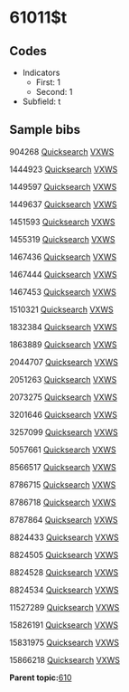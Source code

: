 # 61011$t

## Codes

-   Indicators
    -   First: 1
    -   Second: 1
-   Subfield: t

## Sample bibs

904268 [Quicksearch](https://search.library.yale.edu/catalog/904268) [VXWS](http://prodorbis.library.yale.edu:7014/vxws/GetHoldingsService?bibId=904268)

1444923 [Quicksearch](https://search.library.yale.edu/catalog/1444923) [VXWS](http://prodorbis.library.yale.edu:7014/vxws/GetHoldingsService?bibId=1444923)

1449597 [Quicksearch](https://search.library.yale.edu/catalog/1449597) [VXWS](http://prodorbis.library.yale.edu:7014/vxws/GetHoldingsService?bibId=1449597)

1449637 [Quicksearch](https://search.library.yale.edu/catalog/1449637) [VXWS](http://prodorbis.library.yale.edu:7014/vxws/GetHoldingsService?bibId=1449637)

1451593 [Quicksearch](https://search.library.yale.edu/catalog/1451593) [VXWS](http://prodorbis.library.yale.edu:7014/vxws/GetHoldingsService?bibId=1451593)

1455319 [Quicksearch](https://search.library.yale.edu/catalog/1455319) [VXWS](http://prodorbis.library.yale.edu:7014/vxws/GetHoldingsService?bibId=1455319)

1467436 [Quicksearch](https://search.library.yale.edu/catalog/1467436) [VXWS](http://prodorbis.library.yale.edu:7014/vxws/GetHoldingsService?bibId=1467436)

1467444 [Quicksearch](https://search.library.yale.edu/catalog/1467444) [VXWS](http://prodorbis.library.yale.edu:7014/vxws/GetHoldingsService?bibId=1467444)

1467453 [Quicksearch](https://search.library.yale.edu/catalog/1467453) [VXWS](http://prodorbis.library.yale.edu:7014/vxws/GetHoldingsService?bibId=1467453)

1510321 [Quicksearch](https://search.library.yale.edu/catalog/1510321) [VXWS](http://prodorbis.library.yale.edu:7014/vxws/GetHoldingsService?bibId=1510321)

1832384 [Quicksearch](https://search.library.yale.edu/catalog/1832384) [VXWS](http://prodorbis.library.yale.edu:7014/vxws/GetHoldingsService?bibId=1832384)

1863889 [Quicksearch](https://search.library.yale.edu/catalog/1863889) [VXWS](http://prodorbis.library.yale.edu:7014/vxws/GetHoldingsService?bibId=1863889)

2044707 [Quicksearch](https://search.library.yale.edu/catalog/2044707) [VXWS](http://prodorbis.library.yale.edu:7014/vxws/GetHoldingsService?bibId=2044707)

2051263 [Quicksearch](https://search.library.yale.edu/catalog/2051263) [VXWS](http://prodorbis.library.yale.edu:7014/vxws/GetHoldingsService?bibId=2051263)

2073275 [Quicksearch](https://search.library.yale.edu/catalog/2073275) [VXWS](http://prodorbis.library.yale.edu:7014/vxws/GetHoldingsService?bibId=2073275)

3201646 [Quicksearch](https://search.library.yale.edu/catalog/3201646) [VXWS](http://prodorbis.library.yale.edu:7014/vxws/GetHoldingsService?bibId=3201646)

3257099 [Quicksearch](https://search.library.yale.edu/catalog/3257099) [VXWS](http://prodorbis.library.yale.edu:7014/vxws/GetHoldingsService?bibId=3257099)

5057661 [Quicksearch](https://search.library.yale.edu/catalog/5057661) [VXWS](http://prodorbis.library.yale.edu:7014/vxws/GetHoldingsService?bibId=5057661)

8566517 [Quicksearch](https://search.library.yale.edu/catalog/8566517) [VXWS](http://prodorbis.library.yale.edu:7014/vxws/GetHoldingsService?bibId=8566517)

8786715 [Quicksearch](https://search.library.yale.edu/catalog/8786715) [VXWS](http://prodorbis.library.yale.edu:7014/vxws/GetHoldingsService?bibId=8786715)

8786718 [Quicksearch](https://search.library.yale.edu/catalog/8786718) [VXWS](http://prodorbis.library.yale.edu:7014/vxws/GetHoldingsService?bibId=8786718)

8787864 [Quicksearch](https://search.library.yale.edu/catalog/8787864) [VXWS](http://prodorbis.library.yale.edu:7014/vxws/GetHoldingsService?bibId=8787864)

8824433 [Quicksearch](https://search.library.yale.edu/catalog/8824433) [VXWS](http://prodorbis.library.yale.edu:7014/vxws/GetHoldingsService?bibId=8824433)

8824505 [Quicksearch](https://search.library.yale.edu/catalog/8824505) [VXWS](http://prodorbis.library.yale.edu:7014/vxws/GetHoldingsService?bibId=8824505)

8824528 [Quicksearch](https://search.library.yale.edu/catalog/8824528) [VXWS](http://prodorbis.library.yale.edu:7014/vxws/GetHoldingsService?bibId=8824528)

8824534 [Quicksearch](https://search.library.yale.edu/catalog/8824534) [VXWS](http://prodorbis.library.yale.edu:7014/vxws/GetHoldingsService?bibId=8824534)

11527289 [Quicksearch](https://search.library.yale.edu/catalog/11527289) [VXWS](http://prodorbis.library.yale.edu:7014/vxws/GetHoldingsService?bibId=11527289)

15826191 [Quicksearch](https://search.library.yale.edu/catalog/15826191) [VXWS](http://prodorbis.library.yale.edu:7014/vxws/GetHoldingsService?bibId=15826191)

15831975 [Quicksearch](https://search.library.yale.edu/catalog/15831975) [VXWS](http://prodorbis.library.yale.edu:7014/vxws/GetHoldingsService?bibId=15831975)

15866218 [Quicksearch](https://search.library.yale.edu/catalog/15866218) [VXWS](http://prodorbis.library.yale.edu:7014/vxws/GetHoldingsService?bibId=15866218)

**Parent topic:**[610](../../tags/610/610.md)

